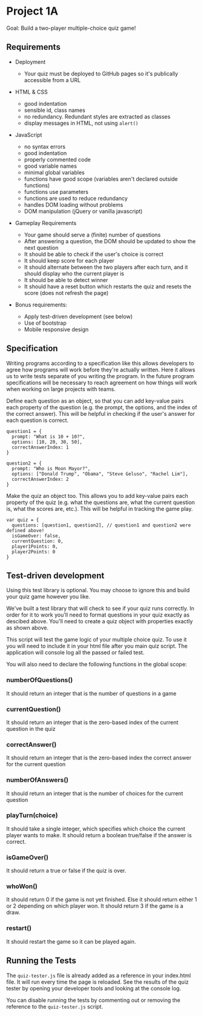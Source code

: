 # Project 1A

Goal: Build a two-player multiple-choice quiz game!

## Requirements
* Deployment
  * Your quiz must be deployed to GitHub pages so it's publically accessible
    from a URL
* HTML & CSS
  * good indentation
  * sensible id, class names
  * no redundancy. Redundant styles are extracted as classes
  * display messages in HTML, not using `alert()`

* JavaScript
  * no syntax errors
  * good indentation
  * properly commented code
  * good variable names
  * minimal global variables
  * functions have good scope (variables aren't declared outside functions)
  * functions use parameters
  * functions are used to reduce redundancy
  * handles DOM loading without problems
  * DOM manipulation (jQuery or vanilla javascript)

* Gameplay Requirements
  * Your game should serve a (finite) number of questions
  * After answering a question, the DOM should be updated to show the next question
  * It should be able to check if the user's choice is correct
  * It should keep score for each player
  * It should alternate between the two players after each turn, and it should display who the current player is
  * It should be able to detect winner
  * It should have a reset button which restarts the quiz and resets the score (does not refresh the page)

* Bonus requirements:
  * Apply test-driven development (see below)
  * Use of bootstrap
  * Mobile responsive design

## Specification
Writing programs according to a specification like this allows developers to
agree how programs will work before they're actually written. Here it allows us to
write tests separate of you writing the program. In the future program specifications
will be necessary to reach agreement on how things will work when working on
large projects with teams.

Define each question as an object, so that you can add key-value pairs each property of the question (e.g. the prompt, the options, and the index of the correct answer). This will be helpful in checking if the user's answer for each question is correct.

```
question1 = {
  prompt: "What is 10 + 10?",
  options: [10, 20, 30, 50],
  correctAnswerIndex: 1
}

question2 = {
  prompt: "Who is Moon Mayor?",
  options: ["Donald Trump", "Obama", "Steve Geluso", "Rachel Lim"],
  correctAnswerIndex: 2
}
```

Make the quiz an object too. This allows you to add key-value pairs each property of the quiz (e.g. what the questions are, what the current question is, what the scores are, etc.). This will be helpful in tracking the game play.
```
var quiz = {
  questions: [question1, question2], // question1 and question2 were defined above!
  isGameOver: false,
  currentQuestion: 0,
  player1Points: 0,
  player2Points: 0
}
```

## Test-driven development
Using this test library is optional. You may choose to ignore this and build your
quiz game however you like.

We've built a test library that will check to see if your quiz runs correctly. In order
for it to work you'll need to format questions in your quiz exactly as descibed above.
You'll need to create a quiz object with properties exactly as shown above.

This script will test the game logic of your multiple choice quiz.
To use it you will need to include it in your html file after you main quiz script.
The application will console log all the passed or failed test.  

You will also need to declare the following functions in the global scope:

### numberOfQuestions()
It should return an integer that is the number of questions in a game

### currentQuestion()
It should return an integer that is the zero-based index of the current question in the quiz

### correctAnswer()
It should return an integer that is the zero-based index the correct answer for the current question

### numberOfAnswers()
It should return an integer that is the number of choices for the current question

### playTurn(choice)
It should take a single integer, which specifies which choice the current player wants to make.
It should return a boolean true/false if the answer is correct.

### isGameOver()
It should return a true or false if the quiz is over.

### whoWon()
It should return 0 if the game is not yet finished.
Else it should return either 1 or 2 depending on which player won.
It should return 3 if the game is a draw.

### restart()
It should restart the game so it can be played again.

## Running the Tests
The `quiz-tester.js` file is already added as a reference in your index.html file.
It will run every time the page is reloaded. See the results of the quiz tester by
opening your developer tools and looking at the console log.

You can disable running the tests by commenting out or removing the reference to
the `quiz-tester.js` script.
